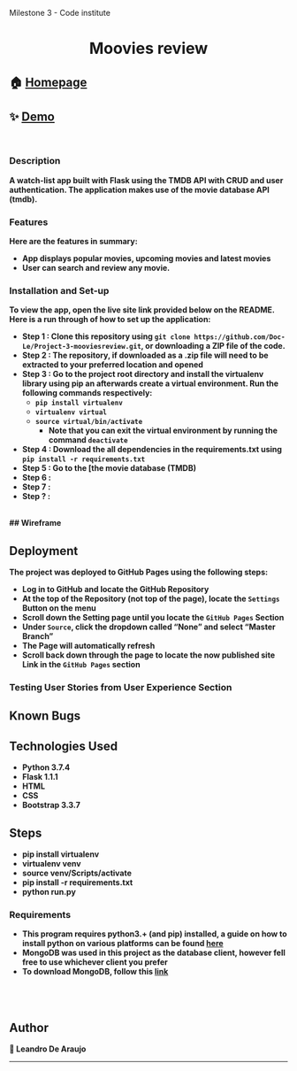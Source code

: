 
Milestone 3 - Code institute 

<h1 align="center">Moovies review</h1>

  


## 🏠 [Homepage](https://moovies-review-app.herokuapp.com/)


## ✨ [Demo]()

<b>
<br/>

### Description
A watch-list app built with Flask using the TMDB API with CRUD and user authentication. The application makes use of the movie database API (tmdb).
<b>
<br/>
### Features
Here are the features in summary:
* App displays popular movies, upcoming movies and latest movies
* User can search and review any movie.


### Installation and Set-up
To view the app, open the live site link provided below on the README.
Here is a run through of how to set up the application:
* **Step 1** : Clone this repository using **`git clone https://github.com/Doc-Le/Project-3-mooviesreview.git`**, or downloading a ZIP file of the code.
* **Step 2** : The repository, if downloaded as a .zip file will need to be extracted to your preferred location and opened
* **Step 3** : Go to the project root directory and install the virtualenv library using pip an afterwards create a virtual environment. Run the following commands respectively:
    * **`pip install virtualenv`**
    * **`virtualenv virtual`**
    * **`source virtual/bin/activate`**
        * Note that you can exit the virtual environment by running the command **`deactivate`**
* **Step 4** : Download the all dependencies in the requirements.txt using **`pip install -r requirements.txt`**
* **Step 5** : Go to the [the movie database (TMDB) 
* **Step 6** : 
* **Step 7** : 
* **Step ?** : 
<br>
## Wireframe
<br>


## Deployment

The project was deployed to GitHub Pages using the following steps: 

* Log in to GitHub and locate the GitHub Repository
* At the top of the Repository (not top of the page), locate the `Settings` Button on the menu
* Scroll down the Setting page until you locate the `GitHub Pages` Section
* Under `Source`, click the dropdown called “None” and select “Master Branch”
* The Page will automatically refresh
* Scroll back down through the page to locate the now published site Link in the `GitHub Pages` section


### Testing User Stories from User Experience Section

## Known Bugs



## Technologies Used
* Python 3.7.4
* Flask 1.1.1
* HTML  
* CSS
* Bootstrap 3.3.7


## Steps
* pip install virtualenv
* virtualenv venv
* source venv/Scripts/activate
* pip install -r requirements.txt
* python run.py

### Requirements
* This program requires python3.+ (and pip) installed, a guide on how to install python on various platforms can be found [here](https://www.python.org/)
* MongoDB was used in this project as the database client, however fell free to use whichever client you prefer 
* To download MongoDB, follow this [link](https://www.mongodb.com/try/download/community/)
<br></br>
<br></br>
## Author

👤 **Leandro De Araujo**


***
